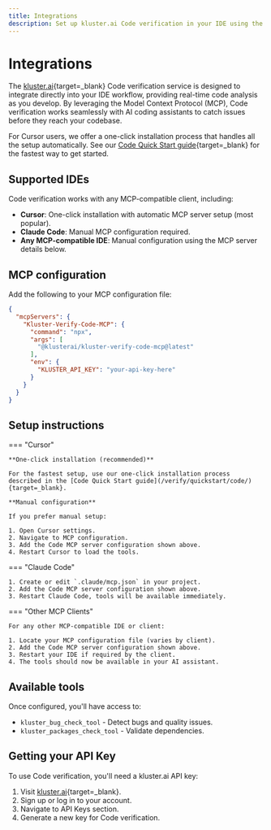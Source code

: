 ```yaml
---
title: Integrations
description: Set up kluster.ai Code verification in your IDE using the Model Context Protocol (MCP). Get one-click installation for Cursor or manual configuration for Claude Code and other MCP-compatible clients.
---
```


# Integrations

The [kluster.ai](https://www.kluster.ai/){target=_blank} Code verification service is designed to integrate directly into your IDE workflow, providing real-time code analysis as you develop. By leveraging the Model Context Protocol (MCP), Code verification works seamlessly with AI coding assistants to catch issues before they reach your codebase.

For Cursor users, we offer a one-click installation process that handles all the setup automatically. See our [Code Quick Start guide](/verify/quickstart/code/){target=_blank} for the fastest way to get started.

## Supported IDEs

Code verification works with any MCP-compatible client, including:

- **Cursor**: One-click installation with automatic MCP server setup (most popular).
- **Claude Code**: Manual MCP configuration required.
- **Any MCP-compatible IDE**: Manual configuration using the MCP server details below.

## MCP configuration

Add the following to your MCP configuration file:

```json
{
  "mcpServers": {
    "Kluster-Verify-Code-MCP": {
      "command": "npx",
      "args": [
        "@klusterai/kluster-verify-code-mcp@latest"
      ],
      "env": {
        "KLUSTER_API_KEY": "your-api-key-here"
      }
    }
  }
}
```

## Setup instructions

=== "Cursor"

    **One-click installation (recommended)**
    
    For the fastest setup, use our one-click installation process described in the [Code Quick Start guide](/verify/quickstart/code/){target=_blank}.
    
    **Manual configuration**
    
    If you prefer manual setup:
    
    1. Open Cursor settings.
    2. Navigate to MCP configuration.
    3. Add the Code MCP server configuration shown above.
    4. Restart Cursor to load the tools.

=== "Claude Code"

    1. Create or edit `.claude/mcp.json` in your project.
    2. Add the Code MCP server configuration shown above.
    3. Restart Claude Code, tools will be available immediately.

=== "Other MCP Clients"

    For any other MCP-compatible IDE or client:
    
    1. Locate your MCP configuration file (varies by client).
    2. Add the Code MCP server configuration shown above.
    3. Restart your IDE if required by the client.
    4. The tools should now be available in your AI assistant.

## Available tools

Once configured, you'll have access to:

- `kluster_bug_check_tool` - Detect bugs and quality issues.
- `kluster_packages_check_tool` - Validate dependencies.

## Getting your API Key

To use Code verification, you'll need a kluster.ai API key:

1. Visit [kluster.ai](https://kluster.ai){target=_blank}.
2. Sign up or log in to your account.
3. Navigate to API Keys section.
4. Generate a new key for Code verification.
